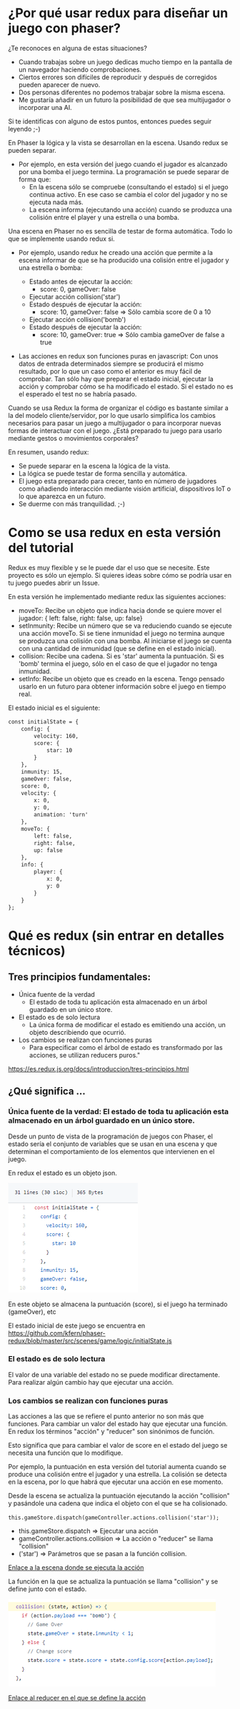 # ¿Por qué usar redux para diseñar un juego con phaser?

¿Te reconoces en alguna de estas situaciones?

- Cuando trabajas sobre un juego dedicas mucho tiempo en la pantalla de un navegador haciendo comprobaciones.
- Ciertos errores son difíciles de reproducir y después de corregidos pueden aparecer de nuevo.
- Dos personas diferentes no podemos trabajar sobre la misma escena.
- Me gustaría añadir en un futuro la posibilidad de que sea multijugador o incorporar una AI.

Si te identificas con alguno de estos puntos, entonces puedes seguir leyendo ;-)

En Phaser la lógica y la vista se desarrollan en la escena. Usando redux se pueden separar. 

- Por ejemplo, en esta versión del juego cuando el jugador es alcanzado por una bomba el juego termina. La programación se puede separar de forma que:
  - En la escena sólo se compruebe (consultando el estado) si el juego continua activo. En ese caso se cambia el color del jugador y no se ejecuta nada más.
  - La escena informa (ejecutando una acción) cuando se produzca una colisión entre el player y una estrella o una bomba.

Una escena en Phaser no es sencilla de testar de forma automática. Todo lo que se implemente usando redux si.

- Por ejemplo, usando redux he creado una acción que permite a la escena informar de que se ha producido una colisión entre el jugador y una estrella o bomba:
  - Estado antes de ejecutar la acción: 
    - score: 0, gameOver: false
  - Ejecutar acción collision('star')  
  - Estado después de ejecutar la acción: 
    - score: 10, gameOver: false => Sólo cambia score de 0 a 10
  - Ejecutar acción collision('bomb')
  - Estado después de ejecutar la acción: 
    - score: 10, gameOver: true => Sólo cambia gameOver de false a true

- Las acciones en redux son funciones puras en javascript: Con unos datos de entrada determinados siempre se producirá el mismo resultado, por lo que un caso como el anterior es muy fácil de comprobar. Tan sólo hay que preparar el estado inicial, ejecutar la acción y comprobar cómo se ha modificado el estado. Si el estado no es el esperado el test no se habría pasado.

Cuando se usa Redux la forma de organizar el código es bastante similar a la del modelo cliente/servidor, por lo que usarlo simplifica los cambios necesarios para pasar un juego a multijugador o para incorporar nuevas formas de interactuar con el juego. ¿Está preparado tu juego para usarlo mediante gestos o movimientos corporales?

En resumen, usando redux:

- Se puede separar en la escena la lógica de la vista.
- La lógica se puede testar de forma sencilla y automática.
- El juego esta preparado para crecer, tanto en número de jugadores como añadiendo interacción mediante visión artificial, dispositivos IoT o lo que aparezca en un futuro.
- Se duerme con más tranquilidad. ;-)

# Como se usa redux en esta versión del tutorial

Redux es muy flexible y se le puede dar el uso que se necesite. Este proyecto es sólo un ejemplo. Si quieres ideas sobre cómo se podría usar en tu juego puedes abrir un Issue.

En esta versión he implementado mediante redux las siguientes acciones:

- moveTo: Recibe un objeto que indica hacia donde se quiere mover el jugador: { left: false, right: false, up: false}
- setInmunity: Recibe un número que se va reduciendo cuando se ejecute una acción moveTo. Si se tiene inmunidad el juego no termina aunque se produzca una colisión con una bomba. Al iniciarse el juego se cuenta con una cantidad de inmunidad (que se define en el estado inicial). 
- collision: Recibe una cadena. Si es 'star' aumenta la puntuación. Si es 'bomb' termina el juego, sólo en el caso de que el jugador no tenga inmunidad.
- setInfo: Recibe un objeto que es creado en la escena. Tengo pensado usarlo en un futuro para obtener información sobre el juego en tiempo real.

El estado inicial es el siguiente:

    const initialState = {
        config: {
            velocity: 160,
            score: {
                star: 10
            }
        },
        inmunity: 15,
        gameOver: false,
        score: 0,
        velocity: {
            x: 0,
            y: 0,
            animation: 'turn'
        },
        moveTo: {
            left: false,
            right: false,
            up: false
        },
        info: {
            player: {
                x: 0,
                y: 0
            }
        }
    };


# Qué es redux (sin entrar en detalles técnicos)

## Tres principios fundamentales:

- Única fuente de la verdad
    - El estado de toda tu aplicación esta almacenado en un árbol guardado en un único store.
- El estado es de solo lectura
    - La única forma de modificar el estado es emitiendo una acción, un objeto describiendo que ocurrió.
- Los cambios se realizan con funciones puras
    - Para especificar como el árbol de estado es transformado por las acciones, se utilizan reducers puros."

https://es.redux.js.org/docs/introduccion/tres-principios.html

## ¿Qué significa ...

### Única fuente de la verdad: El estado de toda tu aplicación esta almacenado en un árbol guardado en un único store.

Desde un punto de vista de la programación de juegos con Phaser, el estado sería el conjunto de variables que se usan en una escena y que determinan el comportamiento de los elementos que intervienen en el juego.

En redux el estado es un objeto json. 

![Estado inicial](images/initialState.png)

En este objeto se almacena la puntuación (score), si el juego ha terminado (gameOver), etc

El estado inicial de este juego se encuentra en https://github.com/kfern/phaser-redux/blob/master/src/scenes/game/logic/initialState.js

### El estado es de solo lectura

El valor de una variable del estado no se puede modificar directamente. Para realizar algún cambio hay que ejecutar una acción. 

### Los cambios se realizan con funciones puras

Las acciones a las que se refiere el punto anterior no son más que funciones. Para cambiar un valor del estado hay que ejecutar una función. En redux los términos "acción" y "reducer" son sinónimos de función.

Esto significa que para cambiar el valor de score en el estado del juego se necesita una función que lo modifique.

Por ejemplo, la puntuación en esta versión del tutorial aumenta cuando se produce una colisión entre el jugador y una estrella. La colisión se detecta en la escena, por lo que habrá que ejecutar una acción en ese momento.

Desde la escena se actualiza la puntuación ejecutando la acción "collision" y pasándole una cadena que indica el objeto con el que se ha colisionado.

`this.gameStore.dispatch(gameController.actions.collision('star'));`

- this.gameStore.dispatch => Ejecutar una acción
- gameController.actions.collision => La acción o "reducer" se llama "collision"
- ('star') => Parámetros que se pasan a la función collision.

[Enlace a la escena donde se ejecuta la acción](https://github.com/kfern/phaser-redux/blob/master/src/scenes/game/GameScene.js#L147)

La función en la que se actualiza la puntuación se llama "collision" y se define junto con el estado.

![Reducer collision](images/collisionReducer.png)

[Enlace al reducer en el que se define la acción](https://github.com/kfern/phaser-redux/blob/master/src/scenes/game/logic/gameController.js#L35)

